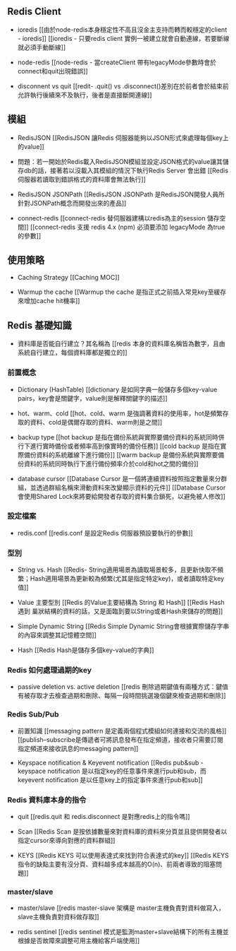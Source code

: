 



## Redis Client 
- ioredis 
[[由於node-redis本身穩定性不高且沒金主支持而轉而較穩定的client - ioredis]]
[[ioredis - 只要redis client 實例一被建立就會自動連線，若要斷線就必須手動斷線]]

- node-redis
[[node-redis - 當createClient 帶有legacyMode參數時會於connect和quit出現錯誤]]

- disconnent vs quit
[[redit-  .quit() vs .disconnect()差別在於前者會於結束前允許執行後續來不及執行，後者是直接斷開連線]]

## 模組

- RedisJSON
[[RedisJSON 讓Redis 伺服器能夠以JSON形式來處理每個key上的value]]

- 問題：若一開始於Redis載入RedisJSON模組並設定JSON格式的value讓其儲存db的話，接著若以沒載入其模組的情況下執行Redis Server 會出錯
[[Redis 伺服器若讀取到錯誤格式的資料庫會無法執行]]


- RedisJSON JSONPath
[[RedisJSON JSONPath 是RedisJSON開發人員所針對JSONPath概念而開發出來的產品]]

- connect-redis
[[connect-redis 替伺服器建構以redis為主的session 儲存空間]]
[[connect-redis 支援 redis 4.x (npm) 必須要添加 legacyMode 為true的參數]]

## 使用策略
- Caching Strategy
[[Caching MOC]]

- Warmup the cache
[[Warmup the cache 是指正式之前插入常見key至緩存來增加cache hit機率]]

## Redis 基礎知識
- 資料庫是否能自行建立？其名稱為
[[redis 本身的資料庫名稱皆為數字，且由系統自行建立，每個資料庫都是獨立的]]

### 前置概念
- Dictionary (HashTable)
[[dictionary 是如同字典一般儲存多個key-value pairs，key會是關鍵字，value則是解釋關鍵字的描述]]

- hot、warm、cold
[[hot、cold、warm 是強調著資料的使用率，hot是頻繁存取的資料、cold是偶爾存取的資料、warm則是之間]]

- backup type
[[hot backup 是指在備份系統與實際要備份資料的系統同時併行下進行實時備份或者頻率高到像實時的備份任務]]
[[cold backup 是指在實際備份資料的系統離線下進行備份]]
[[warm backup 是備份系統與實際要備份資料的系統同時執行下進行備份頻率介於cold和hot之間的備份]]

- database cursor
[[Database Cursor 是一個將連續資料按照指定數量來分群組，並透過群組名稱來滑動資料來改變顯示資料的元件]]
[[Database Cursor 會使用Shared Lock來將要給開發者存取的資料集合鎖死，以避免被人修改]]

### 設定檔案
- redis.conf
[[redis.conf 是設定Redis 伺服器預設要執行的參數]]

### 型別

- String vs. Hash
[[Redis- String適用場景為讀取場景較多，且更新快取不頻繁；Hash適用場景為更新較為頻繁(尤其是指定特定key)，或者讀取特定key值]]

- Value 主要型別
[[Redis 的Value主要結構為 String 和 Hash]]
[[Redis Hash 遇到 巢狀結構的資料的話，又是面臨到要以String或者Hash來儲存的問題]]

- Simple Dynamic String
[[Redis Simple Dynamic String會根據實際儲存字串的內容來調整其記憶體空間]]

- Hash
[[Redis Hash是儲存多個key-value的字典]]

### Redis 如何處理過期的key
- passive deletion vs. active deletion
[[redis 刪除過期鍵值有兩種方式：鍵值有被存取才去檢查過期和刪除、每隔一段時間挑選幾個鍵來檢查過期和刪除]]

### Redis Sub/Pub
- 前置知識
[[messaging pattern 是定義兩個程式模組如何連接和交流的風格]]
[[publish–subscribe是傳遞者可將訊息發布在指定頻道，接收者只需要訂閱指定頻道來接收訊息的messaging pattern]]

- Keyspace notification & Keyevent notification
[[Redis pub&sub - keyspace notification 是以指定key的任意事件來進行pub和sub，而keyevent notification 是以任意key上的指定事件來進行pub和sub]]

### Redis 資料庫本身的指令
- quit
[[redis.quit 和 redis.disconnect 是對應redis上的指令嗎]]

- Scan
 [[Redis Scan 是按依據數量來對資料庫的資料來分頁並且提供開發者以指定cursor來導向對應的資料群組]]

- KEYS
[[Redis KEYS 可以使用表達式來找到符合表達式的key]]
[[Redis KEYS 指令的缺點主要有沒分頁、資料越多成本越高的O(n)、前兩者導致的阻塞問題]]

### master/slave
- master/slave 
[[redis master-slave 架構是 master主機負責對資料做寫入，slave主機負責對資料做存取]]

- redis sentinel
[[redis sentinel 模式是監測master+slave結構下的所有主機並根據是否故障來調整可用主機給客戶端使用]]